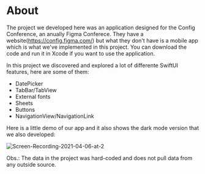 # About

The project we developed here was an application designed for the Config Conference, an anually Figma Conferece. They have a website(https://config.figma.com/) but what they don't have is a mobile app which is what we've implemented in this project. You can download the code and run it in Xcode if you want to use the application.

In this project we discovered and explored a lot of differente SwiftUI features, here are some of them:
- DatePicker
- TabBar/TabView
- External fonts
- Sheets
- Buttons
- NavigationView/NavigationLink

Here is a little demo of our app and it also shows the dark mode version that we also developed:

![Screen-Recording-2021-04-06-at-2](https://user-images.githubusercontent.com/37409567/113797444-ab656600-9727-11eb-9b37-1e8753acbf15.gif)

Obs.: The data in the project was hard-coded and does not pull data from any outside source.
